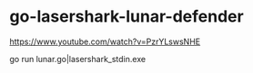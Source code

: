 # go-lasershark-lunar-defender

https://www.youtube.com/watch?v=PzrYLswsNHE

go run lunar.go|lasershark_stdin.exe
